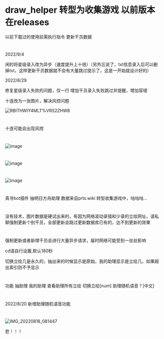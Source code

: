 
# draw_helper 转型为收集游戏 以前版本在releases
以前下载过的使用前需执行指令   更新干员数据

#
#
2022/9/4

闲的将星级录入改为异步（速度提升上十倍）（另外忘说了，txt信息录入后可以删掉txt，这样更新干员数据就不会有大量跳过提示了，这是一开始就设计好的）

2022/8/29

修复星级录入失败的问题，仅一行
增加干员录入失败跳过并提醒，增加容错

十连改为一张图片，解决风控问题

![RBITHWIY4MLT%VRS2`Z`HW8](https://user-images.githubusercontent.com/94435821/187234432-09b94c14-ee8f-4e4c-85c9-57f83eb57bd2.jpg)

#
十连可能会出现风控
#
![image](https://user-images.githubusercontent.com/94435821/187121038-7051748b-e427-4036-b1f7-21dc5beef325.png)
#
![image](https://user-images.githubusercontent.com/94435821/187121918-78006097-a104-45c7-b827-1f4887cdcae8.png)
#

#
![image](https://user-images.githubusercontent.com/94435821/187122134-34f34dbf-2356-4d1c-918c-fa0f0a2ae7c6.png)
#
真寻bot插件 抽明日方舟助理 数据来自prts.wiki 
转型收集游戏中，咕咕咕...
#
没有技术，图片数据是硬试出来的，有因为网络波动录错和少录的立绘网址，请私聊强制更新个别干员，全部更新会跳过更新数据库已有的，达不到更新的效果
#
强制更新或者新增干员会进行大量异步请求，届时网络可能受到一丝丝影响

cd请自行设置,默认180秒

切换立绘几是永久的，抽出来的时候显示是原始，我的助理显示是立绘几，如果超出索引则不予显示
#
功能 抽助理 我的助理 查看助理所有立绘 切换立绘[num] 助理随机语音？[中文]

#
2022/8/20
新增助理随机语音功能

#

![IMG_20220818_081447](https://user-images.githubusercontent.com/94435821/185560720-c5c40b96-0e8a-46ba-8ea6-4a3bf6f0259f.jpg)

悲！！！
